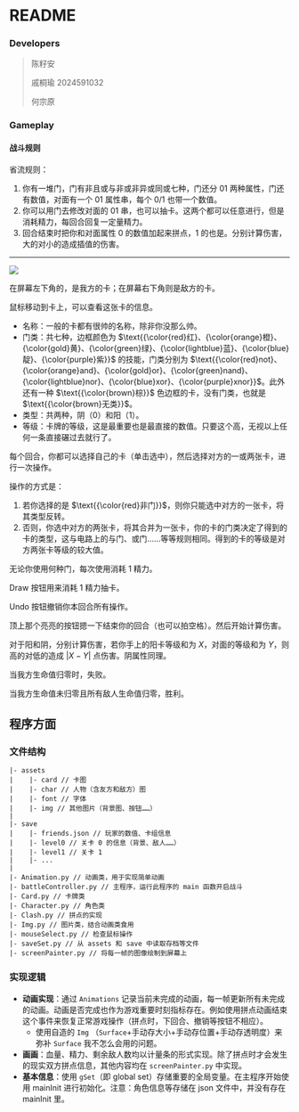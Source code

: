 # README

### Developers

> 陈籽安 
>
> 戚桐瑜 2024591032
>
> 何宗原 





### Gameplay

#### 战斗规则

省流规则：

1. 你有一堆门，门有非且或与非或非异或同或七种，门还分 01 两种属性，门还有数值，对面有一个 01 属性串，每个 0/1 也带一个数值。
2. 你可以用门去修改对面的 01 串，也可以抽卡。这两个都可以任意进行，但是消耗精力，每回合回复一定量精力。
3. 回合结束时把你和对面属性 0 的数值加起来拼点，1 的也是。分别计算伤害，大的对小的造成插值的伤害。

---

![](https://pic1.imgdb.cn/item/67821599d0e0a243d4f355b3.png)

在屏幕左下角的，是我方的卡；在屏幕右下角则是敌方的卡。

鼠标移动到卡上，可以查看这张卡的信息。

+ 名称：一般的卡都有很帅的名称，除非你没那么帅。
+ 门类：共七种，边框颜色为 $\text{{\color{red}红}、{\color{orange}橙}、{\color{gold}黄}、{\color{green}绿}、{\color{lightblue}蓝}、{\color{blue}靛}、{\color{purple}紫}}$ 的技能，门类分别为 $\text{{\color{red}not}、{\color{orange}and}、{\color{gold}or}、{\color{green}nand}、{\color{lightblue}nor}、{\color{blue}xor}、{\color{purple}xnor}}$。此外还有一种 $\text{{\color{brown}棕}}$ 色边框的卡，没有门类，也就是 $\text{{\color{brown}无类}}$。
+ 类型：共两种，阴（0）和阳（1）。
+ 等级：卡牌的等级，这是最重要也是最直接的数值。只要这个高，无视以上任何一条直接碾过去就行了。

每个回合，你都可以选择自己的卡（单击选中），然后选择对方的一或两张卡，进行一次操作。

操作的方式是：

1. 若你选择的是 $\text{{\color{red}非门}}$，则你只能选中对方的一张卡，将其类型反转。
2. 否则，你选中对方的两张卡，将其合并为一张卡，你的卡的门类决定了得到的卡的类型，这与电路上的与门、或门……等等规则相同。得到的卡的等级是对方两张卡等级的较大值。

无论你使用何种门，每次使用消耗 1 精力。

Draw 按钮用来消耗 1 精力抽卡。

Undo 按钮撤销你本回合所有操作。

顶上那个亮亮的按钮摁一下结束你的回合（也可以拍空格）。然后开始计算伤害。

对于阳和阴，分别计算伤害，若你手上的阳卡等级和为 $X$，对面的等级和为 $Y$，则高的对低的造成 $|X-Y|$ 点伤害。阴属性同理。

当我方生命值归零时，失败。

当我方生命值未归零且所有敌人生命值归零，胜利。

## 程序方面

### 文件结构

```
|- assets
|    |- card // 卡图
|    |- char // 人物（含友方和敌方）图
|    |- font // 字体
|    |- img // 其他图片（背景图、按钮……）
|
|- save
|    |- friends.json // 玩家的数值、卡组信息
|    |- level0 // 关卡 0 的信息（背景、敌人……）
|    |- level1 // 关卡 1
|    |- ...
|
|- Animation.py // 动画类，用于实现简单动画
|- battleController.py // 主程序，运行此程序的 main 函数开启战斗
|- Card.py // 卡牌类
|- Character.py // 角色类
|- Clash.py // 拼点的实现
|- Img.py // 图片类，结合动画类食用
|- mouseSelect.py // 检查鼠标操作
|- saveSet.py // 从 assets 和 save 中读取存档等文件
|- screenPainter.py // 将每一帧的图像绘制到屏幕上
```

### 实现逻辑

+ **动画实现**：通过 `Animations` 记录当前未完成的动画，每一帧更新所有未完成的动画。动画是否完成也作为游戏重要时刻指标存在。例如使用拼点动画结束这个事件来恢复正常游戏操作（拼点时，下回合、撤销等按钮不相应）。
  + 使用自造的 `Img` （`Surface`+手动存大小+手动存位置+手动存透明度）来弥补 `Surface` 我不怎么会用的问题。
+ **画画**：血量、精力、剩余敌人数均以计量条的形式实现。除了拼点时才会发生的现实双方拼点信息，其他内容均在 `screenPainter.py` 中实现。
+ **基本信息**：使用 `gSet`（即 global set）存储重要的全局变量。在主程序开始使用 mainInit 进行初始化。注意：角色信息等存储在 json 文件中，并没有存在 mainInit 里。